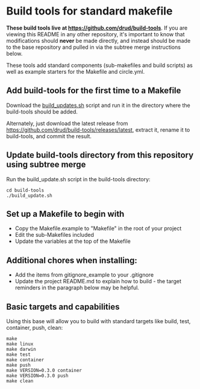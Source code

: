 # Build tools for standard makefile

**These build tools live at https://github.com/drud/build-tools**. If you are viewing this README in any other repository, it's important to know that modifications should **never** be made directly, and instead should be made to the base repository and pulled in via the subtree merge instructions below.

These tools add standard components (sub-makefiles and build scripts) as well as example starters for the Makefile and circle.yml.

## Add build-tools for the first time to a Makefile

Download the [build_updates.sh](https://github.com/drud/build-tools/blob/master/build_updates.sh) script and run it in the directory where the build-tools should be added.

Alternately, just download the latest release from https://github.com/drud/build-tools/releases/latest, extract it, rename it to build-tools, and commit the result.


## Update build-tools directory from this repository using subtree merge

Run the build_update.sh script in the build-tools directory:

```
cd build-tools
./build_update.sh
```

## Set up a Makefile to begin with

* Copy the Makefile.example to "Makefile" in the root of your project
* Edit the sub-Makefiles included
* Update the variables at the top of the Makefile

## Additional chores when installing:

* Add the items from gitignore_example to your .gitignore
* Update the project README.md to explain how to build - the target reminders in the paragraph below may be helpful.

## Basic targets and capabilities

Using this base will allow you to build with standard targets like build, test, container, push, clean:

```
make 
make linux
make darwin
make test
make container
make push
make VERSION=0.3.0 container
make VERSION=0.3.0 push
make clean
```
